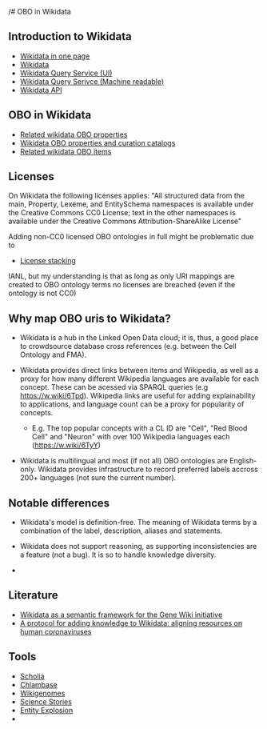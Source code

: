 /# OBO in Wikidata
## Introduction to Wikidata
* [Wikidata in one page](https://upload.wikimedia.org/wikipedia/commons/8/8d/Wikidata-in-brief-1.0.pdf)
* [Wikidata](https://www.wikidata.org)
* [Wikidata Query Service (UI)](https://query.wikidata.org)
* [Wikidata Query Serivce (Machine readable)](https://query.wikidata.org/sparql)
* [Wikidata API](https://www.wikidata.org/w/api.php)

## OBO in Wikidata
* [Related wikidata OBO properties](https://w.wiki/5nov)
* [Wikidata OBO properties and curation catalogs](https://w.wiki/6TpZ)
* [Related wikidata OBO items](https://w.wiki/6T4v)

## Licenses
On Wikidata the following licenses applies:
"All structured data from the main, Property, Lexeme, and EntitySchema namespaces is available under the Creative Commons CC0 License; text in the other namespaces is available under the Creative Commons Attribution-ShareAlike License" 

Adding non-CC0 licensed OBO ontologies in full might be problematic due to 
* [License stacking](https://mozillascience.github.io/open-data-primers/5.3-license-stacking.html)

IANL, but my understanding is that as long as only URI mappings are created to OBO ontology terms no licenses are breached (even if the ontology is not CC0)


## Why map OBO uris to Wikidata?

* Wikidata is a hub in the Linked Open Data cloud; it is, thus, a good place to crowdsource database cross references (e.g. between the Cell Ontology and FMA).

* Wikidata provides direct links between items and Wikipedia, as well as a proxy for how many different Wikipedia languages are available for each concept. These can be acessed via SPARQL queries  (e.g https://w.wiki/6Tpd). Wikipedia links are useful for adding explainability to applications, and language count can be a proxy for popularity of concepts. 
    * E.g. The top popular concepts with a CL ID are "Cell", "Red Blood Cell" and "Neuron" with over 100 Wikipedia languages each (https://w.wiki/6TyY)


* Wikidata is multilingual and most (if not all) OBO ontologies are English-only. Wikidata provides infrastructure to record preferred labels accross 200+ languages (not sure the current number).

## Notable differences

* Wikidata's model is definition-free. The meaning of Wikidata terms by a combination of the label, description, aliases and statements.

* Wikidata does not support reasoning, as supporting inconsistencies are a feature (not a bug). It is so to handle knowledge diversity. 
*




## Literature
* [Wikidata as a semantic framework for the Gene Wiki initiative](https://scholia.toolforge.org/work/Q23712646)
* [A protocol for adding knowledge to Wikidata: aligning resources on human coronaviruses](https://scholia.toolforge.org/work/Q105037759)

## Tools
* [Scholia](https://scholia.toolforge.org/)
* [Chlambase](https://chlambase.org/)
* [Wikigenomes](http://wikigenomes.org/)
* [Science Stories](http://www.sciencestories.io/)
* [Entity Explosion](https://www.wikidata.org/wiki/Wikidata:Entity_Explosion)
* 
